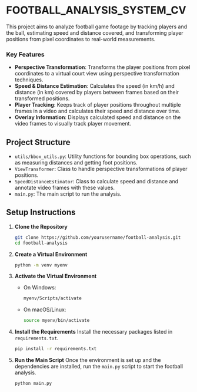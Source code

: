 # FOOTBALL_ANALYSIS_SYSTEM_CV

This project aims to analyze football game footage by tracking players and the ball, estimating speed and distance covered, and transforming player positions from pixel coordinates to real-world measurements.

### Key Features
- **Perspective Transformation**: Transforms the player positions from pixel coordinates to a virtual court view using perspective transformation techniques.
- **Speed & Distance Estimation**: Calculates the speed (in km/h) and distance (in km) covered by players between frames based on their transformed positions.
- **Player Tracking**: Keeps track of player positions throughout multiple frames in a video and calculates their speed and distance over time.
- **Overlay Information**: Displays calculated speed and distance on the video frames to visually track player movement.

## Project Structure
- `utils/bbox_utils.py`: Utility functions for bounding box operations, such as measuring distances and getting foot positions.
- `ViewTransformer`: Class to handle perspective transformations of player positions.
- `SpeedDistanceEstimator`: Class to calculate speed and distance and annotate video frames with these values.
- `main.py`: The main script to run the analysis.

## Setup Instructions

1. **Clone the Repository**
   ```bash
   git clone https://github.com/yourusername/football-analysis.git
   cd football-analysis
   ```

2. **Create a Virtual Environment**
    ```bash
    python -m venv myenv
    ```

3. **Activate the Virtual Environment**
   - On Windows:
     ```bash
     myenv/Scripts/activate
     ```
   - On macOS/Linux:
     ```bash
     source myenv/bin/activate
     ```

4. **Install the Requirements**
   Install the necessary packages listed in `requirements.txt`.
    ```bash
    pip install -r requirements.txt
    ```

5. **Run the Main Script**
    Once the environment is set up and the dependencies are installed, run the `main.py` script to start the football analysis.
    ```bash
    python main.py
    ```